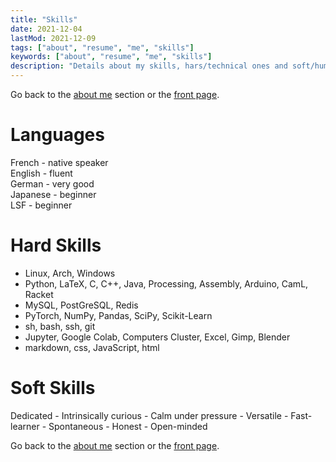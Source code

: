 ```yaml
---
title: "Skills"
date: 2021-12-04
lastMod: 2021-12-09
tags: ["about", "resume", "me", "skills"]
keywords: ["about", "resume", "me", "skills"]
description: "Details about my skills, hars/technical ones and soft/human ones."
---
```

Go back to the [about me](/public/about) section or the [front page](/public).  

# Languages
French - native speaker  
English - fluent  
German - very good  
Japanese - beginner  
LSF - beginner  

# Hard Skills
- Linux, Arch, Windows  
- Python, LaTeX, C, C++, Java, Processing, Assembly, Arduino, CamL, Racket  
- MySQL, PostGreSQL, Redis  
- PyTorch, NumPy, Pandas, SciPy, Scikit-Learn  
- sh, bash, ssh, git  
- Jupyter, Google Colab, Computers Cluster, Excel, Gimp, Blender  
- markdown, css, JavaScript, html

# Soft Skills
Dedicated - Intrinsically curious - Calm under pressure - Versatile - Fast-learner - Spontaneous - Honest - Open-minded

Go back to the [about me](/public/about) section or the [front page](/public).  
